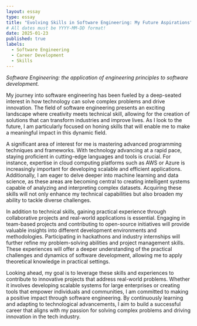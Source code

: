 ```yaml
---
layout: essay
type: essay
title: "Evolving Skills in Software Engineering: My Future Aspirations"
# All dates must be YYYY-MM-DD format!
date: 2025-01-23
published: true
labels:
  - Software Engineering
  - Career Development
  - Skills
---
```


*Software Engineering: the application of engineering principles to software development.*

My journey into software engineering has been fueled by a deep-seated interest in how technology can solve complex problems and drive innovation. 
The field of software engineering presents an exciting landscape where creativity meets technical skill, allowing for the creation of solutions that 
can transform industries and improve lives. As I look to the future, I am particularly focused on honing skills that will enable me to make a meaningful 
impact in this dynamic field. 

A significant area of interest for me is mastering advanced programming techniques and frameworks. With technology advancing at a rapid pace, staying 
proficient in cutting-edge languages and tools is crucial. For instance, expertise in cloud computing platforms such as AWS or Azure is increasingly important
for developing scalable and efficient applications. Additionally, I am eager to delve deeper into machine learning and data science, as these areas are
becoming central to creating intelligent systems capable of analyzing and interpreting complex datasets. Acquiring these skills will not only enhance my
technical capabilities but also broaden my ability to tackle diverse challenges.

In addition to technical skills, gaining practical experience through collaborative projects and real-world applications is essential.
Engaging in team-based projects and contributing to open-source initiatives will provide valuable insights into different development environments 
and methodologies. Participating in hackathons and industry internships will further refine my problem-solving abilities and project management skills. 
These experiences will offer a deeper understanding of the practical challenges and dynamics of software development, allowing me to apply theoretical 
knowledge in practical settings.

Looking ahead, my goal is to leverage these skills and experiences to contribute to innovative projects that address real-world problems.
Whether it involves developing scalable systems for large enterprises or creating tools that empower individuals and communities, I am committed
to making a positive impact through software engineering. By continuously learning and adapting to technological advancements, I aim to build a 
successful career that aligns with my passion for solving complex problems and driving innovation in the tech industry.
